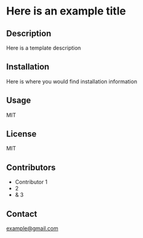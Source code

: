 
# Here is an example title

## Description
Here is a template description

## Installation
Here is where you would find installation information

## Usage
MIT

## License
MIT

## Contributors
- Contributor 1
- 2
- & 3

## Contact
example@gmail.com
  